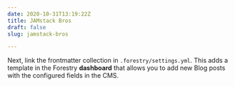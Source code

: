```yaml
---
date: 2020-10-31T13:19:22Z
title: JAMstack Bros
draft: false
slug: jamstack-bros

---
```

Next, link the frontmatter collection in `.forestry/settings.yml`. This adds a template in the Forestry **dashboard** that allows you to add new Blog posts with the configured fields in the CMS.